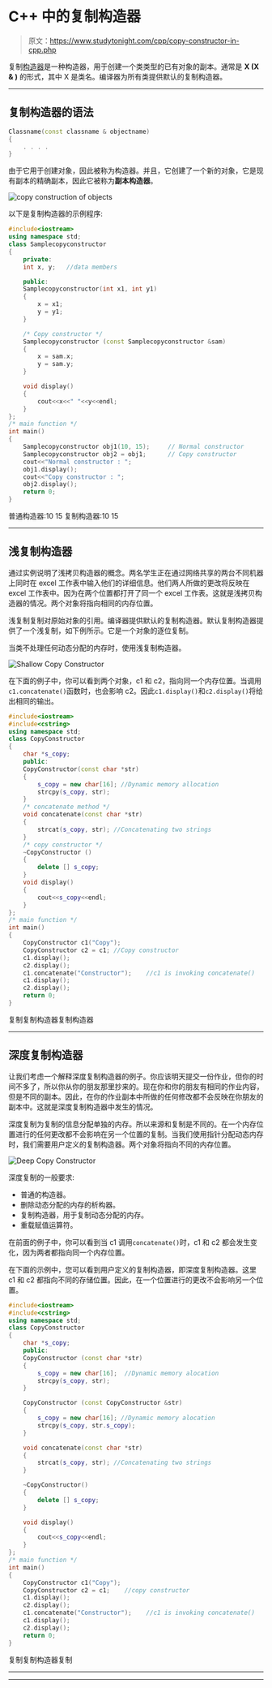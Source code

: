 # C++ 中的复制构造器

> 原文：<https://www.studytonight.com/cpp/copy-constructor-in-cpp.php>

复制[构造器](constructors-and-destructors-in-cpp.php)是一种构造器，用于创建一个类类型的已有对象的副本。通常是 **X (X & )** 的形式，其中 X 是类名。编译器为所有类提供默认的复制构造器。

* * *

## 复制构造器的语法

```cpp
Classname(const classname & objectname)
{
    . . . .
}
```

由于它用于创建对象，因此被称为构造器。并且，它创建了一个新的对象，它是现有副本的精确副本，因此它被称为**副本构造器**。

![copy construction of objects](img/ad7aa281d2926f718506d231a8bc19d9.png)

以下是复制构造器的示例程序:

```cpp
#include<iostream>
using namespace std;
class Samplecopyconstructor
{
    private:
    int x, y;   //data members

    public:
    Samplecopyconstructor(int x1, int y1)
    {
        x = x1;
        y = y1;
    }

    /* Copy constructor */
    Samplecopyconstructor (const Samplecopyconstructor &sam)
    {
        x = sam.x;
        y = sam.y;
    }

    void display()
    {
        cout<<x<<" "<<y<<endl;
    }
};
/* main function */
int main()
{
    Samplecopyconstructor obj1(10, 15);     // Normal constructor
    Samplecopyconstructor obj2 = obj1;      // Copy constructor
    cout<<"Normal constructor : ";
    obj1.display();
    cout<<"Copy constructor : ";
    obj2.display();
    return 0;
}
```

普通构造器:10 15 复制构造器:10 15

* * *

## 浅复制构造器

通过实例说明了浅拷贝构造器的概念。两名学生正在通过网络共享的两台不同机器上同时在 excel 工作表中输入他们的详细信息。他们两人所做的更改将反映在 excel 工作表中。因为在两个位置都打开了同一个 excel 工作表。这就是浅拷贝构造器的情况。两个对象将指向相同的内存位置。

浅复制复制对原始对象的引用。编译器提供默认的复制构造器。默认复制构造器提供了一个浅复制，如下例所示。它是一个对象的逐位复制。

当类不处理任何动态分配的内存时，使用浅复制构造器。

![Shallow Copy Constructor](img/03e3a444a55b1a68a496bfb6a3a7481b.png)

在下面的例子中，你可以看到两个对象，c1 和 c2，指向同一个内存位置。当调用`c1.concatenate()`函数时，也会影响 c2。因此`c1.display()`和`c2.display()`将给出相同的输出。

```cpp
#include<iostream>
#include<cstring>
using namespace std;
class CopyConstructor
{
    char *s_copy;
    public:
    CopyConstructor(const char *str)
    {
        s_copy = new char[16]; //Dynamic memory allocation
        strcpy(s_copy, str);
    }
    /* concatenate method */
    void concatenate(const char *str)
    {
        strcat(s_copy, str); //Concatenating two strings
    }
    /* copy constructor */
    ~CopyConstructor ()
    { 
        delete [] s_copy;
    }
    void display()
    {
        cout<<s_copy<<endl;
    }
};
/* main function */
int main()
{
    CopyConstructor c1("Copy");
    CopyConstructor c2 = c1; //Copy constructor
    c1.display();
    c2.display();
    c1.concatenate("Constructor");    //c1 is invoking concatenate()
    c1.display();
    c2.display();
    return 0;
}
```

复制复制构造器复制构造器

* * *

## 深度复制构造器

让我们考虑一个解释深度复制构造器的例子。你应该明天提交一份作业，但你的时间不多了，所以你从你的朋友那里抄来的。现在你和你的朋友有相同的作业内容，但是不同的副本。因此，在你的作业副本中所做的任何修改都不会反映在你朋友的副本中。这就是深度复制构造器中发生的情况。

深度复制为复制的信息分配单独的内存。所以来源和复制是不同的。在一个内存位置进行的任何更改都不会影响在另一个位置的复制。当我们使用指针分配动态内存时，我们需要用户定义的复制构造器。两个对象将指向不同的内存位置。

![Deep Copy Constructor](img/81e73442618bd7ca3c26f9a0234c9b55.png)

深度复制的一般要求:

*   普通的构造器。
*   删除动态分配的内存的析构器。
*   复制构造器，用于复制动态分配的内存。
*   重载赋值运算符。

在前面的例子中，你可以看到当 c1 调用`concatenate()`时，c1 和 c2 都会发生变化，因为两者都指向同一个内存位置。

在下面的示例中，您可以看到用户定义的复制构造器，即深度复制构造器。这里 c1 和 c2 都指向不同的存储位置。因此，在一个位置进行的更改不会影响另一个位置。

```cpp
#include<iostream>
#include<cstring>
using namespace std;
class CopyConstructor
{
    char *s_copy;
    public:
    CopyConstructor (const char *str)
    {
        s_copy = new char[16];  //Dynamic memory alocation
        strcpy(s_copy, str);
    }

    CopyConstructor (const CopyConstructor &str)
    {
        s_copy = new char[16]; //Dynamic memory alocation
        strcpy(s_copy, str.s_copy);
    }

    void concatenate(const char *str)
    {
        strcat(s_copy, str); //Concatenating two strings
    }

    ~CopyConstructor()
    { 
        delete [] s_copy;
    }

    void display()
    {
        cout<<s_copy<<endl;
    }
};
/* main function */
int main()
{
    CopyConstructor c1("Copy");
    CopyConstructor c2 = c1;    //copy constructor
    c1.display();
    c2.display();
    c1.concatenate("Constructor");    //c1 is invoking concatenate()
    c1.display();
    c2.display();
    return 0;
}
```

复制复制构造器复制

* * *

* * *